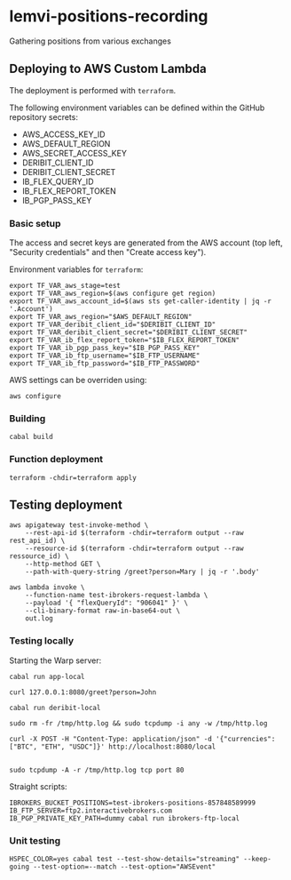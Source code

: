 # lemvi-positions-recording

Gathering positions from various exchanges

## Deploying to AWS Custom Lambda

The deployment is performed with `terraform`.

The following environment variables can be defined within the GitHub repository secrets:

- AWS_ACCESS_KEY_ID
- AWS_DEFAULT_REGION
- AWS_SECRET_ACCESS_KEY
- DERIBIT_CLIENT_ID
- DERIBIT_CLIENT_SECRET
- IB_FLEX_QUERY_ID
- IB_FLEX_REPORT_TOKEN
- IB_PGP_PASS_KEY

### Basic setup

The access and secret keys are generated from the AWS account (top left, "Security credentials" and then "Create access key").

Environment variables for `terraform`:

```shell
export TF_VAR_aws_stage=test
export TF_VAR_aws_region=$(aws configure get region)
export TF_VAR_aws_account_id=$(aws sts get-caller-identity | jq -r '.Account')
export TF_VAR_aws_region="$AWS_DEFAULT_REGION"
export TF_VAR_deribit_client_id="$DERIBIT_CLIENT_ID"
export TF_VAR_deribit_client_secret="$DERIBIT_CLIENT_SECRET"
export TF_VAR_ib_flex_report_token="$IB_FLEX_REPORT_TOKEN"
export TF_VAR_ib_pgp_pass_key="$IB_PGP_PASS_KEY"
export TF_VAR_ib_ftp_username="$IB_FTP_USERNAME"
export TF_VAR_ib_ftp_password="$IB_FTP_PASSWORD"
```

AWS settings can be overriden using:

```shell
aws configure
```

### Building

```shell
cabal build
```

### Function deployment

```shell
terraform -chdir=terraform apply
```

## Testing deployment

```shell
aws apigateway test-invoke-method \
    --rest-api-id $(terraform -chdir=terraform output --raw rest_api_id) \
    --resource-id $(terraform -chdir=terraform output --raw ressource_id) \
    --http-method GET \
    --path-with-query-string /greet?person=Mary | jq -r '.body'
```

```shell
aws lambda invoke \
    --function-name test-ibrokers-request-lambda \
    --payload '{ "flexQueryId": "906041" }' \
    --cli-binary-format raw-in-base64-out \
    out.log

```

### Testing locally

Starting the Warp server:

```shell
cabal run app-local
```

```shell
curl 127.0.0.1:8080/greet?person=John
```

```shell
cabal run deribit-local

sudo rm -fr /tmp/http.log && sudo tcpdump -i any -w /tmp/http.log

curl -X POST -H "Content-Type: application/json" -d '{"currencies":["BTC", "ETH", "USDC"]}' http://localhost:8080/local


sudo tcpdump -A -r /tmp/http.log tcp port 80
```

Straight scripts:

```shell
IBROKERS_BUCKET_POSITIONS=test-ibrokers-positions-857848589999 IB_FTP_SERVER=ftp2.interactivebrokers.com IB_PGP_PRIVATE_KEY_PATH=dummy cabal run ibrokers-ftp-local
```

### Unit testing

```shell
HSPEC_COLOR=yes cabal test --test-show-details="streaming" --keep-going --test-option=--match --test-option="AWSEvent"
```

